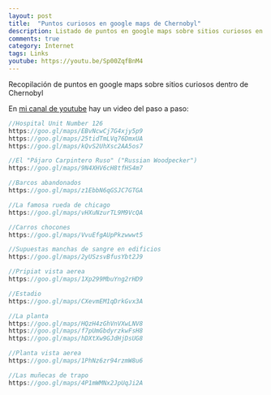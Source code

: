 ```yaml
---
layout: post
title:  "Puntos curiosos en google maps de Chernobyl"
description: Listado de puntos en google maps sobre sitios curiosos en Chenobyl
comments: true
category: Internet
tags: Links
youtube: https://youtu.be/Sp00ZqfBnM4
---
```

Recopilación de puntos en google maps sobre sitios curiosos dentro de Chernobyl 

En <a target="_blank" href="{{ page.youtube }}">mi canal de youtube</a> hay un video del paso a paso:

```csharp
//Hospital Unit Number 126
https://goo.gl/maps/EBvNcwCj7G4xjy5p9
https://goo.gl/maps/25tidTmLVq76DmxUA
https://goo.gl/maps/kQvS2UhXsc2AA5os7

//El "Pájaro Carpintero Ruso" ("Russian Woodpecker")
https://goo.gl/maps/9N4XHV6cH8tfHS4m7

//Barcos abandonados
https://goo.gl/maps/z1EbbN6qGSJC7GTGA

//La famosa rueda de chicago
https://goo.gl/maps/vHXuNzurTL9M9VcQA

//Carros chocones
https://goo.gl/maps/VvuEfgAUpPkzwwwt5

//Supuestas manchas de sangre en edificios
https://goo.gl/maps/2yUSzsvBfusYbt2J9

//Pripiat vista aerea
https://goo.gl/maps/1Xp299MbuYng2rHD9

//Estadio
https://goo.gl/maps/CXevmEM1qDrkGvx3A

//La planta
https://goo.gl/maps/HQzH4zGhVnVXwLNV8
https://goo.gl/maps/f7pUmGbdyrzkwFsH8
https://goo.gl/maps/hDXtXw9GJdHjDsUG8

//Planta vista aerea
https://goo.gl/maps/1PhNz6zr94rzmW8u6

//Las muñecas de trapo
https://goo.gl/maps/4P1mWMNx2JpUqJi2A
```
